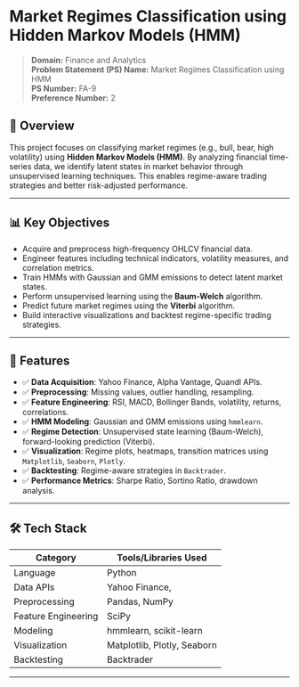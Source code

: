 # Market Regimes Classification using Hidden Markov Models (HMM)

> **Domain:** Finance and Analytics  
> **Problem Statement (PS) Name:** Market Regimes Classification using HMM  
> **PS Number:** FA-9  
> **Preference Number:** 2

## 📌 Overview

This project focuses on classifying market regimes (e.g., bull, bear, high volatility) using **Hidden Markov Models (HMM)**. By analyzing financial time-series data, we identify latent states in market behavior through unsupervised learning techniques. This enables regime-aware trading strategies and better risk-adjusted performance.

---

## 📊 Key Objectives

- Acquire and preprocess high-frequency OHLCV financial data.
- Engineer features including technical indicators, volatility measures, and correlation metrics.
- Train HMMs with Gaussian and GMM emissions to detect latent market states.
- Perform unsupervised learning using the **Baum-Welch** algorithm.
- Predict future market regimes using the **Viterbi** algorithm.
- Build interactive visualizations and backtest regime-specific trading strategies.

---

## 🧠 Features

- ✅ **Data Acquisition**: Yahoo Finance, Alpha Vantage, Quandl APIs.
- ✅ **Preprocessing**: Missing values, outlier handling, resampling.
- ✅ **Feature Engineering**: RSI, MACD, Bollinger Bands, volatility, returns, correlations.
- ✅ **HMM Modeling**: Gaussian and GMM emissions using `hmmlearn`.
- ✅ **Regime Detection**: Unsupervised state learning (Baum-Welch), forward-looking prediction (Viterbi).
- ✅ **Visualization**: Regime plots, heatmaps, transition matrices using `Matplotlib`, `Seaborn`, `Plotly`.
- ✅ **Backtesting**: Regime-aware strategies in `Backtrader`.
- ✅ **Performance Metrics**: Sharpe Ratio, Sortino Ratio, drawdown analysis.

---

## 🛠 Tech Stack

| Category              | Tools/Libraries Used |
|-----------------------|----------------------|
| Language              | Python               |
| Data APIs             | Yahoo Finance,       |
| Preprocessing         | Pandas, NumPy        |
| Feature Engineering   | SciPy                 |
| Modeling              | hmmlearn, scikit-learn |
| Visualization         | Matplotlib, Plotly, Seaborn |
| Backtesting           | Backtrader           |

---
